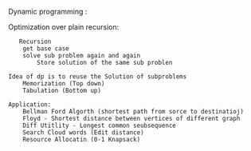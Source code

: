 

Dynamic programming :

Optimization over plain recursion:
        
       Recursion
        get base case 
        solve sub problem again and again
            Store solution of the same sub problen
              
    Idea of dp is to reuse the Solution of subproblems
        Memorization (Top down)
        Tabulation (Bottom up)
    
    Application:
        Bellman Ford Algorth (shortest path from sorce to destinatioj)
        Floyd - Shortest distance between vertices of different graph
        Diff Utitlity - Longest common seubsequence
        Search Cloud words (Edit distance)
        Resource Allocatin (0-1 Knapsack)
